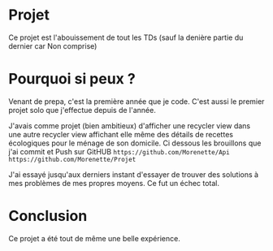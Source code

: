 # Projet
Ce projet est l'abouissement de tout les TDs (sauf la denière partie du dernier car Non comprise)

# Pourquoi si peux ?
Venant de prepa, c'est la première année que je code. C'est aussi le premier projet solo que j'effectue depuis de l'année.

J'avais comme projet (bien ambitieux) d'afficher une recycler view dans une autre recycler view affichant elle même des détails de recettes écologiques pour le ménage de son domicile. Ci dessous les brouillons que j'ai commit et Push sur GitHUB
  ```https://github.com/Morenette/Api```
  ```https://github.com/Morenette/Projet```

J'ai essayé jusqu'aux derniers instant d'essayer de trouver des solutions à mes problèmes de mes propres moyens. Ce fut un échec total.


# Conclusion
Ce projet a été tout de même une belle expérience.
